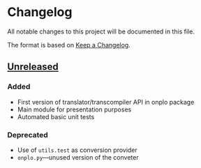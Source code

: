 # Changelog

All notable changes to this project will be documented in this file.

The format is based on [Keep a Changelog](https://keepachangelog.com/en/1.0.0/).

## [Unreleased]

### Added

- First version of translator/transcompiler API in onplo package
- Main module for presentation purposes
- Automated basic unit tests

### Deprecated

- Use of `utils.test` as conversion provider
- `onplo.py`—unused version of the conveter

[unreleased]: https://github.com/konrad-szychowiak/onp.lo
